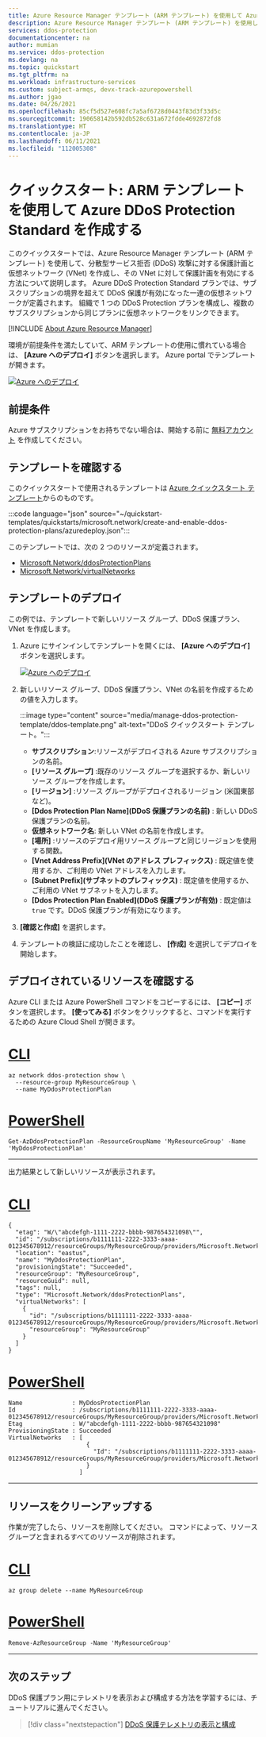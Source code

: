```yaml
---
title: Azure Resource Manager テンプレート (ARM テンプレート) を使用して Azure DDoS Protection プランを作成し、有効にする
description: Azure Resource Manager テンプレート (ARM テンプレート) を使用して Azure DDoS Protection プランを作成し、有効にする方法について説明します。
services: ddos-protection
documentationcenter: na
author: mumian
ms.service: ddos-protection
ms.devlang: na
ms.topic: quickstart
ms.tgt_pltfrm: na
ms.workload: infrastructure-services
ms.custom: subject-armqs, devx-track-azurepowershell
ms.author: jgao
ms.date: 04/26/2021
ms.openlocfilehash: 85cf5d527e608fc7a5af6728d0443f83d3f33d5c
ms.sourcegitcommit: 190658142b592db528c631a672fdde4692872fd8
ms.translationtype: HT
ms.contentlocale: ja-JP
ms.lasthandoff: 06/11/2021
ms.locfileid: "112005308"
---
```

# <a name="quickstart-create-an-azure-ddos-protection-standard-using-arm-template"></a>クイックスタート: ARM テンプレートを使用して Azure DDoS Protection Standard を作成する

このクイックスタートでは、Azure Resource Manager テンプレート (ARM テンプレート) を使用して、分散型サービス拒否 (DDoS) 攻撃に対する保護計画と仮想ネットワーク (VNet) を作成し、その VNet に対して保護計画を有効にする方法について説明します。 Azure DDoS Protection Standard プランでは、サブスクリプションの境界を超えて DDoS 保護が有効になった一連の仮想ネットワークが定義されます。 組織で 1 つの DDoS Protection プランを構成し、複数のサブスクリプションから同じプランに仮想ネットワークをリンクできます。

[!INCLUDE [About Azure Resource Manager](../../includes/resource-manager-quickstart-introduction.md)]

環境が前提条件を満たしていて、ARM テンプレートの使用に慣れている場合は、 **[Azure へのデプロイ]** ボタンを選択します。 Azure portal でテンプレートが開きます。

[![Azure へのデプロイ](../media/template-deployments/deploy-to-azure.svg)](https://portal.azure.com/#create/Microsoft.Template/uri/https%3A%2F%2Fraw.githubusercontent.com%2FAzure%2Fazure-quickstart-templates%2Fmaster%2Fquickstarts%2Fmicrosoft.network%2Fcreate-and-enable-ddos-protection-plans%2Fazuredeploy.json)

## <a name="prerequisites"></a>前提条件

Azure サブスクリプションをお持ちでない場合は、開始する前に [無料アカウント](https://azure.microsoft.com/free/?WT.mc_id=A261C142F) を作成してください。

## <a name="review-the-template"></a>テンプレートを確認する

このクイックスタートで使用されるテンプレートは [Azure クイックスタート テンプレート](https://azure.microsoft.com/resources/templates/create-and-enable-ddos-protection-plans)からのものです。

:::code language="json" source="~/quickstart-templates/quickstarts/microsoft.network/create-and-enable-ddos-protection-plans/azuredeploy.json":::

このテンプレートでは、次の 2 つのリソースが定義されます。

- [Microsoft.Network/ddosProtectionPlans](/azure/templates/microsoft.network/ddosprotectionplans)
- [Microsoft.Network/virtualNetworks](/azure/templates/microsoft.network/virtualnetworks)

## <a name="deploy-the-template"></a>テンプレートのデプロイ

この例では、テンプレートで新しいリソース グループ、DDoS 保護プラン、VNet を作成します。

1. Azure にサインインしてテンプレートを開くには、 **[Azure へのデプロイ]** ボタンを選択します。

    [![Azure へのデプロイ](../media/template-deployments/deploy-to-azure.svg)](https://portal.azure.com/#create/Microsoft.Template/uri/https%3A%2F%2Fraw.githubusercontent.com%2FAzure%2Fazure-quickstart-templates%2Fmaster%2Fquickstarts%2Fmicrosoft.network%2Fcreate-and-enable-ddos-protection-plans%2Fazuredeploy.json)

1. 新しいリソース グループ、DDoS 保護プラン、VNet の名前を作成するための値を入力します。

    :::image type="content" source="media/manage-ddos-protection-template/ddos-template.png" alt-text="DDoS クイックスタート テンプレート。":::

    - **サブスクリプション**:リソースがデプロイされる Azure サブスクリプションの名前。
    - **[リソース グループ]** :既存のリソース グループを選択するか、新しいリソース グループを作成します。
    - **[リージョン]** :リソース グループがデプロイされるリージョン (米国東部など)。
    - **[Ddos Protection Plan Name]\(DDoS 保護プランの名前\)** : 新しい DDoS 保護プランの名前。
    - **仮想ネットワーク名**: 新しい VNet の名前を作成します。
    - **[場所]** :リソースのデプロイ用リソース グループと同じリージョンを使用する関数。
    - **[Vnet Address Prefix]\(VNet のアドレス プレフィックス\)** : 既定値を使用するか、ご利用の VNet アドレスを入力します。
    - **[Subnet Prefix]\(サブネットのプレフィックス\)** : 既定値を使用するか、ご利用の VNet サブネットを入力します。
    - **[Ddos Protection Plan Enabled]\(DDoS 保護プランが有効\)** : 既定値は `true` です。DDoS 保護プランが有効になります。

1. **[確認と作成]** を選択します。
1. テンプレートの検証に成功したことを確認し、 **[作成]** を選択してデプロイを開始します。

## <a name="review-deployed-resources"></a>デプロイされているリソースを確認する

Azure CLI または Azure PowerShell コマンドをコピーするには、 **[コピー]** ボタンを選択します。 **[使ってみる]** ボタンをクリックすると、コマンドを実行するための Azure Cloud Shell が開きます。

# <a name="cli"></a>[CLI](#tab/CLI)

```azurecli-interactive
az network ddos-protection show \
  --resource-group MyResourceGroup \
  --name MyDdosProtectionPlan
```

# <a name="powershell"></a>[PowerShell](#tab/PowerShell)

```azurepowershell-interactive
Get-AzDdosProtectionPlan -ResourceGroupName 'MyResourceGroup' -Name 'MyDdosProtectionPlan'
```

---

出力結果として新しいリソースが表示されます。

# <a name="cli"></a>[CLI](#tab/CLI)

```Output
{
  "etag": "W/\"abcdefgh-1111-2222-bbbb-987654321098\"",
  "id": "/subscriptions/b1111111-2222-3333-aaaa-012345678912/resourceGroups/MyResourceGroup/providers/Microsoft.Network/ddosProtectionPlans/MyDdosProtectionPlan",
  "location": "eastus",
  "name": "MyDdosProtectionPlan",
  "provisioningState": "Succeeded",
  "resourceGroup": "MyResourceGroup",
  "resourceGuid": null,
  "tags": null,
  "type": "Microsoft.Network/ddosProtectionPlans",
  "virtualNetworks": [
    {
      "id": "/subscriptions/b1111111-2222-3333-aaaa-012345678912/resourceGroups/MyResourceGroup/providers/Microsoft.Network/virtualNetworks/MyVNet",
      "resourceGroup": "MyResourceGroup"
    }
  ]
}
```

# <a name="powershell"></a>[PowerShell](#tab/PowerShell)

```Output
Name              : MyDdosProtectionPlan
Id                : /subscriptions/b1111111-2222-3333-aaaa-012345678912/resourceGroups/MyResourceGroup/providers/Microsoft.Network/ddosProtectionPlans/MyDdosProtectionPlan
Etag              : W/"abcdefgh-1111-2222-bbbb-987654321098"
ProvisioningState : Succeeded
VirtualNetworks   : [
                      {
                        "Id": "/subscriptions/b1111111-2222-3333-aaaa-012345678912/resourceGroups/MyResourceGroup/providers/Microsoft.Network/virtualNetworks/MyVNet"
                      }
                    ]
```

---

## <a name="clean-up-resources"></a>リソースをクリーンアップする

作業が完了したら、リソースを削除してください。 コマンドによって、リソース グループと含まれるすべてのリソースが削除されます。

# <a name="cli"></a>[CLI](#tab/CLI)

```azurecli-interactive
az group delete --name MyResourceGroup
```

# <a name="powershell"></a>[PowerShell](#tab/PowerShell)

```azurepowershell-interactive
Remove-AzResourceGroup -Name 'MyResourceGroup'
```

---

## <a name="next-steps"></a>次のステップ

DDoS 保護プラン用にテレメトリを表示および構成する方法を学習するには、チュートリアルに進んでください。

> [!div class="nextstepaction"]
> [DDoS 保護テレメトリの表示と構成](telemetry.md)
